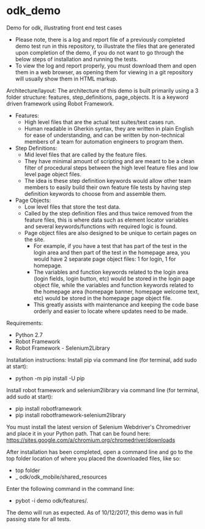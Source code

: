 # odk_demo
Demo for odk, illustrating front end test cases

* Please note, there is a log and report file of a previously completed demo test run in this repository, to illustrate the files that are generated upon completion of the demo, if you do not want to go through the below steps of installation and running the tests. 
* To view the log and report properly, you must download them and open them in a web browser, as opening them for viewing in a git repository will usually show them in HTML markup.


Architecture/layout:
The architecture of this demo is built primarily using a 3 folder structure: features, step_definitions, page_objects. It is a keyword driven framework using Robot Framework.
* Features:
  * High level files that are the actual test suites/test cases run.
  * Human readable in Gherkin syntax, they are written in plain English for ease of understanding, and can be written by non-technical members of a team for automation engineers to program them.
* Step Definitions:
  * Mid level files that are called by the feature files.
  * They have minimal amount of scripting and are meant to be a clean filter of procedural steps between the high level feature files and low level page object files.
  * The idea is these step definition keywords would allow other team members to easily build their own feature file tests by having step definition keywords to choose from and assemble them.
* Page Objects: 
  * Low level files that store the test data.
  * Called by the step definition files and thus twice removed from the feature files, this is where data such as element locator variables and several keywords/functions with required logic is found.
  * Page object files are also designed to be unique to certain pages on the site. 
    * For example, if you have a test that has part of the test in the login area and then part of the test in the homepage area, you would have 2 separate page object files: 1 for login, 1 for homepage. 
    * The variables and function keywords related to the login area (login fields, login button, etc) would be stored in the login page object file, while the variables and function keywords related to the homepage area (homepage banner, homepage welcome text, etc) would be stored in the homepage page object file.
    * This greatly assists with maintenance and keeping the code base orderly and easier to locate where updates need to be made.



Requirements:

* Python 2.7
* Robot Framework
* Robot Framework - Selenium2Library

Installation instructions:
Install pip via command line (for terminal, add sudo at start):
* python -m pip install -U pip

Install robot framework and selenium2library via command line (for terminal, add sudo at start):
* pip install robotframework
* pip install robotframework-selenium2library


You must install the latest version of Selenium Webdriver's Chromedriver and place it in your Python path. That can be found here: https://sites.google.com/a/chromium.org/chromedriver/downloads

After installation has been completed, open a command line and go to the top folder location of where you placed the downloaded files, like so:
* top folder 
* \_ odk/odk_mobile/shared_resources

Enter the following command in the command line:
* pybot -i demo odk/features/.


The demo will run as expected. As of 10/12/2017, this demo was in full passing state for all tests.
